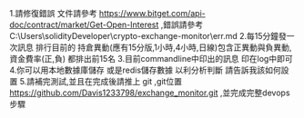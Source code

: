 1.請修復錯誤
文件請參考 https://www.bitget.com/api-doc/contract/market/Get-Open-Interest ,錯誤請參考  C:\Users\solidityDeveloper\crypto-exchange-monitor\err.md
2.每15分鐘發一次訊息 排行目前的 持倉異動(應有15分版,1小時,4小時,日線)包含正異動與負異動,資金費率(正,負) 都排出前15名
3.目前commandline中印出的訊息 印在log中即可
4.你可以用本地數據庫儲存 或是redis儲存數據 以利分析判斷 請告訴我該如何設置
5.請補完測試,並且在完成後請推上 git ,git位置 https://github.com/Davis1233798/exchange_monitor.git ,並完成完整devops步驟